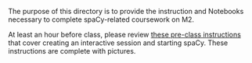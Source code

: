 The purpose of this directory is to provide the instruction and Notebooks necessary to complete spaCy-related coursework on M2. 

At least an hour before class, please review [these pre-class instructions](https://docs.google.com/document/d/1wZAxPLj5BrZqxEgv3K80pxMSBhwtmEISupP_Vt1WN4I/edit?usp=sharing) that cover creating an interactive session and starting spaCy. These instructions are complete with pictures. 


